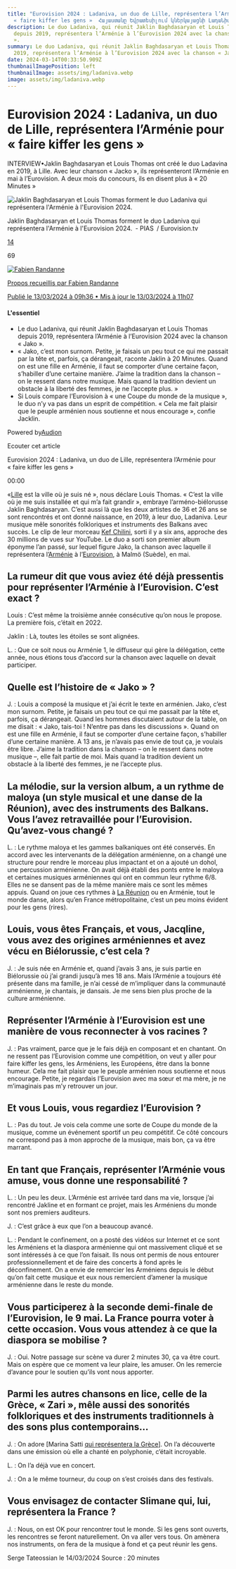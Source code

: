 ```yaml
---
title: "Eurovision 2024 : Ladaniva, un duo de Lille, représentera l’Arménie pour
  « faire kiffer les gens »  Հայաստանը Եվրատեսիլում կներկայացնի ԼադաՆիվա"
description: Le duo Ladaniva, qui réunit Jaklin Baghdasaryan et Louis Thomas
  depuis 2019, représentera l’Arménie à l’Eurovision 2024 avec la chanson « Jako
  ».
summary: Le duo Ladaniva, qui réunit Jaklin Baghdasaryan et Louis Thomas depuis
  2019, représentera l’Arménie à l’Eurovision 2024 avec la chanson « Jako ».
date: 2024-03-14T00:33:50.909Z
thumbnailImagePosition: left
thumbnailImage: assets/img/ladaniva.webp
image: assets/img/ladaniva.webp
---
```

<!--StartFragment-->

# Eurovision 2024 : Ladaniva, un duo de Lille, représentera l’Arménie pour « faire kiffer les gens »

INTERVIEW•Jaklin Baghdasaryan et Louis Thomas ont créé le duo Ladavina en 2019, à Lille. Avec leur chanson « Jacko », ils représenteront l’Arménie en mai à l’Eurovision. A deux mois du concours, ils en disent plus à « 20 Minutes »

![Jaklin Baghdasaryan et Louis Thomas forment le duo Ladaniva qui représentera l'Arménie à l'Eurovision 2024.](https://img.20mn.fr/fQty8iOoTg6tFO9hZLNsQyk/1444x920_jacklin-baghdasaryan-et-louis-thomas-forment-le-duo-ladaniva-qui-representera-l-armenie-a-l-eurovision-2024)

Jaklin Baghdasaryan et Louis Thomas forment le duo Ladaniva qui représentera l'Arménie à l'Eurovision 2024. - PIAS / Eurovision.tv

[14](https://www.20minutes.fr/arts-stars/culture/eurovision/4080921-20240313-eurovision-2024-ladaniva-duo-lille-representera-armenie-faire-kiffer-gens#mbrs-comments-container)

69

[![Fabien Randanne](https://static.20mn.fr/users/avatars/bfd8b7a3-e361-4ae3-9272-83b26192996b.png)](https://www.20minutes.fr/journaliste/fabien-randanne)

[Propos recueillis par Fabien Randanne](https://www.20minutes.fr/journaliste/fabien-randanne)

[Publié le 13/03/2024 à 09h36 • Mis à jour le 13/03/2024 à 11h07](https://www.20minutes.fr/journaliste/fabien-randanne)

#### L'essentiel

* Le duo Ladaniva, qui réunit Jaklin Baghdasaryan et Louis Thomas depuis 2019, représentera l’Arménie à l’Eurovision 2024 avec la chanson « Jako ».
* « Jako, c’est mon surnom. Petite, je faisais un peu tout ce qui me passait par la tête et, parfois, ça dérangeait, raconte Jaklin à 20 Minutes. Quand on est une fille en Arménie, il faut se comporter d’une certaine façon, s’habiller d’une certaine manière. J’aime la tradition dans la chanson – on le ressent dans notre musique. Mais quand la tradition devient un obstacle à la liberté des femmes, je ne l’accepte plus. »
* Si Louis compare l’Eurovision à « une Coupe du monde de la musique », le duo n’y va pas dans un esprit de compétition. « Cela me fait plaisir que le peuple arménien nous soutienne et nous encourage », confie Jacklin.

Powered by[Audion](https://www.audion.fm/)

Ecouter cet article

Eurovision 2024 : Ladaniva, un duo de Lille, représentera l’Arménie pour « faire kiffer les gens »

00:00

«[Lille](https://www.20minutes.fr/lille/) est la ville où je suis né », nous déclare Louis Thomas. « C’est la ville où je me suis installée et qui m’a fait grandir », embraye l’arméno-biélorusse Jaklin Baghdasaryan. C’est aussi là que les deux artistes de 36 et 26 ans se sont rencontrés et ont donné naissance, en 2019, à leur duo, Ladaniva. Leur musique mêle sonorités folkloriques et instruments des Balkans avec succès. Le clip de leur morceau [Kef Chilini](https://www.youtube.com/watch?v=GXWXhXoFBWY), sorti il y a six ans, approche des 30 millions de vues sur YouTube. Le duo a sorti son premier album éponyme l’an passé, sur lequel figure Jako, la chanson avec laquelle il représentera l’[Arménie](https://www.20minutes.fr/monde/armenie/) à l’[Eurovision](https://www.20minutes.fr/arts-stars/culture/eurovision/), à Malmö (Suède), en mai.

## La rumeur dit que vous aviez été déjà pressentis pour représenter l’Arménie à l’Eurovision. C’est exact ?

Louis : C’est même la troisième année consécutive qu’on nous le propose. La première fois, c’était en 2022.

Jaklin : Là, toutes les étoiles se sont alignées.

L. : Que ce soit nous ou Arménie 1, le diffuseur qui gère la délégation, cette année, nous étions tous d’accord sur la chanson avec laquelle on devait participer.

## Quelle est l’histoire de « Jako » ?

J. : Louis a composé la musique et j’ai écrit le texte en arménien. Jako, c’est mon surnom. Petite, je faisais un peu tout ce qui me passait par la tête et, parfois, ça dérangeait. Quand les hommes discutaient autour de la table, on me disait : « Jako, tais-toi ! N’entre pas dans les discussions ». Quand on est une fille en Arménie, il faut se comporter d’une certaine façon, s’habiller d’une certaine manière. A 13 ans, je n’avais pas envie de tout ça, je voulais être libre. J’aime la tradition dans la chanson – on le ressent dans notre musique –, elle fait partie de moi. Mais quand la tradition devient un obstacle à la liberté des femmes, je ne l’accepte plus.

## La mélodie, sur la version album, a un rythme de maloya (un style musical et une danse de la Réunion), avec des instruments des Balkans. Vous l’avez retravaillée pour l’Eurovision. Qu’avez-vous changé ?

L. : Le rythme maloya et les gammes balkaniques ont été conservés. En accord avec les intervenants de la délégation arménienne, on a changé une structure pour rendre le morceau plus impactant et on a ajouté un dohol, une percussion arménienne. On avait déjà établi des ponts entre le maloya et certaines musiques arméniennes qui ont en commun leur rythme 6/8. Elles ne se dansent pas de la même manière mais ce sont les mêmes appuis. Quand on joue ces rythmes à [La Réunion](https://www.20minutes.fr/societe/reunion/) ou en Arménie, tout le monde danse, alors qu’en France métropolitaine, c’est un peu moins évident pour les gens (rires).

## Louis, vous êtes Français, et vous, Jacqline, vous avez des origines arméniennes et avez vécu en Biélorussie, c’est cela ?

J. : Je suis née en Arménie et, quand j’avais 3 ans, je suis partie en Biélorussie où j’ai grandi jusqu’à mes 18 ans. Mais l’Arménie a toujours été présente dans ma famille, je n’ai cessé de m’impliquer dans la communauté arménienne, je chantais, je dansais. Je me sens bien plus proche de la culture arménienne.

## Représenter l’Arménie à l’Eurovision est une manière de vous reconnecter à vos racines ?

J. : Pas vraiment, parce que je le fais déjà en composant et en chantant. On ne ressent pas l’Eurovision comme une compétition, on veut y aller pour faire kiffer les gens, les Arméniens, les Européens, être dans la bonne humeur. Cela me fait plaisir que le peuple arménien nous soutienne et nous encourage. Petite, je regardais l’Eurovision avec ma sœur et ma mère, je ne m’imaginais pas m’y retrouver un jour.

## Et vous Louis, vous regardiez l’Eurovision ?

L. : Pas du tout. Je vois cela comme une sorte de Coupe du monde de la musique, comme un événement sportif un peu compétitif. Ce côté concours ne correspond pas à mon approche de la musique, mais bon, ça va être marrant.

## En tant que Français, représenter l’Arménie vous amuse, vous donne une responsabilité ?

L. : Un peu les deux. L’Arménie est arrivée tard dans ma vie, lorsque j’ai rencontré Jakline et en formant ce projet, mais les Arméniens du monde sont nos premiers auditeurs.

J. : C’est grâce à eux que l’on a beaucoup avancé.

L. : Pendant le confinement, on a posté des vidéos sur Internet et ce sont les Arméniens et la diaspora arménienne qui ont massivement cliqué et se sont intéressés à ce que l’on faisait. Ils nous ont permis de nous entourer professionnellement et de faire des concerts à fond après le déconfinement. On a envie de remercier les Arméniens depuis le début qu’on fait cette musique et eux nous remercient d’amener la musique arménienne dans le reste du monde.

## Vous participerez à la seconde demi-finale de l’Eurovision, le 9 mai. La France pourra voter à cette occasion. Vous vous attendez à ce que la diaspora se mobilise ?

J. : Oui. Notre passage sur scène va durer 2 minutes 30, ça va être court. Mais on espère que ce moment va leur plaire, les amuser. On les remercie d’avance pour le soutien qu’ils vont nous apporter.

## Parmi les autres chansons en lice, celle de la Grèce, « Zari », mêle aussi des sonorités folkloriques et des instruments traditionnels à des sons plus contemporains…

J. : On adore [Marina Satti [qui représentera la Grèce](https://www.youtube.com/watch?v=mTSTnLWGUPs)]. On l’a découverte dans une émission où elle a chanté en polyphonie, c’était incroyable.

L. : On l’a déjà vue en concert.

J. : On a le même tourneur, du coup on s’est croisés dans des festivals.

## Vous envisagez de contacter Slimane qui, lui, représentera la France ?

J. : Nous, on est OK pour rencontrer tout le monde. Si les gens sont ouverts, les rencontres se feront naturellement. On va aller vers tous. On amènera nos instruments, on fera de la musique à fond et ça peut réunir les gens.

S﻿erge Tateossian le 14/03/2024  Source : 20 minutes